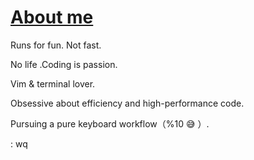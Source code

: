 # [About me](https://github.com/sunyuan686/blog/issues/6)

<p>Runs for fun. Not fast.</p>
<p>No life .Coding is passion.</p>

<p>Vim & terminal lover.</p>
<p>Obsessive about efficiency and high-performance code.</p>
<p>Pursuing a pure keyboard workflow（%10 😅 ）.</p>

<p>: wq</p>